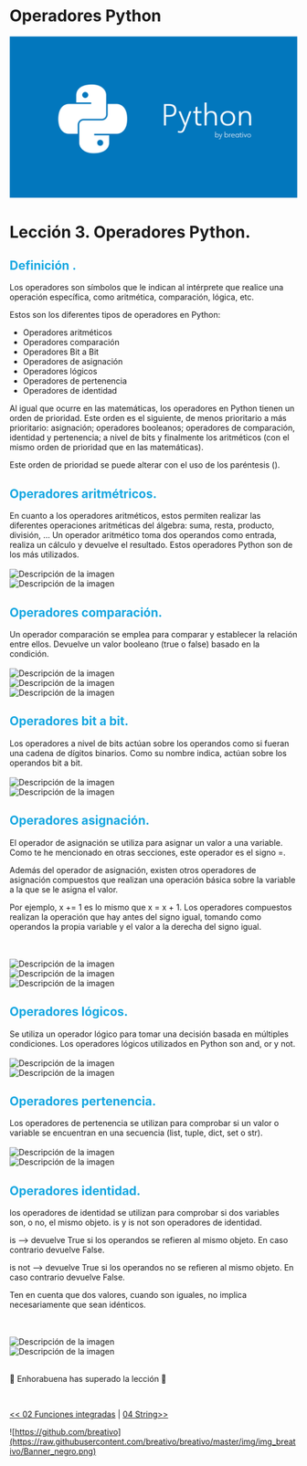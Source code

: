 # Operadores Python

![Variables Python](https://github.com/breativo/Python_by_breativo/blob/master/img/Banner_Python_by_breativo.png?raw=true)

# Lección 3. Operadores Python.

<h2 style="color:#15A7E1">Definición
.</h2>

Los operadores son símbolos que le indican al intérprete que realice una operación específica, como aritmética, comparación, lógica, etc.

Estos son los diferentes tipos de operadores en Python:

- Operadores aritméticos
- Operadores comparación
- Operadores Bit a Bit
- Operadores de asignación
- Operadores lógicos
- Operadores de pertenencia
- Operadores de identidad
  
Al igual que ocurre en las matemáticas, los operadores en Python tienen un orden de prioridad. Este orden es el siguiente, de menos prioritario a más prioritario: asignación; operadores booleanos; operadores de comparación, identidad y pertenencia; a nivel de bits y finalmente los aritméticos (con el mismo orden de prioridad que en las matemáticas).

Este orden de prioridad se puede alterar con el uso de los paréntesis ().

<h2 style="color:#15A7E1">Operadores aritmétricos.</h2>
En cuanto a los operadores aritméticos, estos permiten realizar las diferentes operaciones aritméticas del álgebra: suma, resta, producto, división, … Un operador aritmético toma dos operandos como entrada, realiza un cálculo y devuelve el resultado.   Estos operadores Python son de los más utilizados.

</br>
</br>
<image src="./img/operadores_aritmétricos.png" alt="Descripción de la imagen">
</br>
<image src="./img/operadores_aritmetricos_codigo.png" alt="Descripción de la imagen">

<h2 style="color:#15A7E1">Operadores comparación.</h2>
Un operador comparación se emplea para comparar y establecer la relación entre ellos. Devuelve un valor booleano (true o false) basado en la condición.

</br>
</br>
<image src="./img/operadores_comparacion.png" alt="Descripción de la imagen">
</br>
<image src="./img/operadores_comparacion_codigo_uno.png" alt="Descripción de la imagen">
</br>
<image src="./img/operadores_comparacion_codigo_dos.png" alt="Descripción de la imagen">

<h2 style="color:#15A7E1">Operadores bit a bit.</h2>
Los operadores a nivel de bits actúan sobre los operandos como si fueran una cadena de dígitos binarios. Como su nombre indica, actúan sobre los operandos bit a bit.

</br>
</br>
<image src="./img/operadores_bit_bit.png" alt="Descripción de la imagen">
</br>
<image src="./img/operadores_bit_bit_codigo.png" alt="Descripción de la imagen">

<h2 style="color:#15A7E1">Operadores asignación.</h2>
El operador de asignación se utiliza para asignar un valor a una variable. Como te he mencionado en otras secciones, este operador es el signo =.

Además del operador de asignación, existen otros operadores de asignación compuestos que realizan una operación básica sobre la variable a la que se le asigna el valor.

Por ejemplo, x += 1 es lo mismo que x = x + 1. Los operadores compuestos realizan la operación que hay antes del signo igual, tomando como operandos la propia variable y el valor a la derecha del signo igual.

</br>
</br>
<image src="./img/operadores_asignación.png" alt="Descripción de la imagen">
</br>
<image src="./img/operadores_asignacion_codigo_uno.png" alt="Descripción de la imagen">
</br>
<image src="./img/operadores_asignacion_codigo_dos.png" alt="Descripción de la imagen">

<h2 style="color:#15A7E1">Operadores lógicos.</h2>
Se utiliza un operador lógico para tomar una decisión basada en múltiples condiciones. Los operadores lógicos utilizados en Python son  and, or y not.

</br>
</br>
<image src="./img/operadores_logicos.png" alt="Descripción de la imagen">
</br>
<image src="./img/operadores_logicos_codigo.png" alt="Descripción de la imagen">

<h2 style="color:#15A7E1">Operadores pertenencia.</h2>
Los operadores de pertenencia se utilizan para comprobar si un valor o variable se encuentran en una secuencia (list, tuple, dict, set o str).

</br>
</br>
<image src="./img/operadores_pertenencia.png" alt="Descripción de la imagen">
</br>
<image src="./img/operadores_pertenencia_codigo.png" alt="Descripción de la imagen">

<h2 style="color:#15A7E1">Operadores identidad.</h2>
los operadores de identidad se utilizan para comprobar si dos variables son, o no, el mismo objeto.
is y is not son operadores de identidad.

is --> devuelve True si los operandos se refieren al mismo objeto. En caso contrario devuelve False.

is not --> devuelve True si los operandos no se refieren al mismo objeto. En caso contrario devuelve False.

Ten en cuenta que dos valores, cuando son iguales, no implica necesariamente que sean idénticos.

</br>
</br>
<image src="./img/operadores_identidad.png" alt="Descripción de la imagen">
</br>
<image src="./img/operadores_identidad_codigo.png" alt="Descripción de la imagen">
</br>
</br>

🎉 Enhorabuena has superado la lección 🎉

</br>

[<< 02 Funciones integradas](../02_Funciones_Integradas_Python) | [04 String>>](../04_String_Python)

![https://github.com/breativo](https://raw.githubusercontent.com/breativo/breativo/master/img/img_breativo/Banner_negro.png)